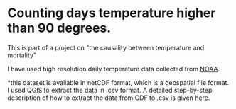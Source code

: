 # Counting days temperature higher than 90 degrees.

This is part of a project on "the causality between temperature and mortality"

I have used high resolution daily temperature data collected from [NOAA](https://psl.noaa.gov/data/gridded/tables/temperature.html).

*this dataset is available in netCDF format, which is a geospatial file format. I used QGIS to extract the data in .csv format. A detailed step-by-step description of how to extract the data from CDF to .csv is given [here](https://moumitaghorai.medium.com/easiest-way-to-convert-data-from-geospatial-format-to-csv-d1c81f571238).
